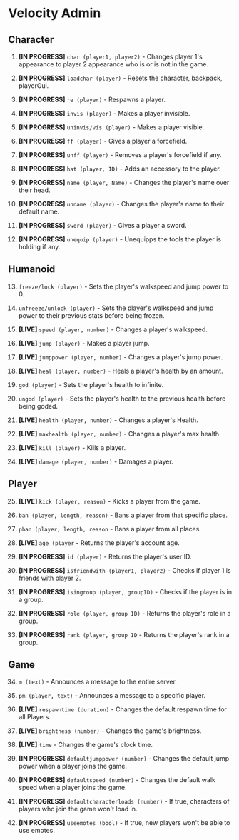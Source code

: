 # Velocity Admin

## Character

1. **[IN PROGRESS]** `char (player1, player2)` - Changes player 1's appearance to player 2 appearance who is or is not in the game.

2. **[IN PROGRESS]** `loadchar (player)` - Resets the character, backpack, playerGui.

3. **[IN PROGRESS]** `re (player)` - Respawns a player.

4. **[IN PROGRESS]** `invis (player)` - Makes a player invisible.

5. **[IN PROGRESS]** `uninvis/vis (player)` - Makes a player visible.

6. **[IN PROGRESS]** `ff (player)` - Gives a player a forcefield.

7. **[IN PROGRESS]** `unff (player)` - Removes a player's forcefield if any.

8. **[IN PROGRESS]** `hat (player, ID)` - Adds an accessory to the player.

9.  **[IN PROGRESS]** `name (player, Name)` - Changes the player's name over their head.

10. **[IN PROGRESS]** `unname (player)` - Changes the player's name to their default name.

11. **[IN PROGRESS]** `sword (player)` - Gives a player a sword.

12. **[IN PROGRESS]** `unequip (player)` - Unequipps the tools the player is holding if any.

## Humanoid

13. `freeze/lock (player)` - Sets the player's walkspeed and jump power to 0.

14. `unfreeze/unlock (player)` - Sets the player's walkspeed and jump power to their previous stats before being frozen.

15. **[LIVE]** `speed (player, number)` - Changes a player's walkspeed.

16. **[LIVE]** `jump (player)` - Makes a player jump.

17. **[LIVE]** `jumppower (player, number)` - Changes a player's jump power.

18. **[LIVE]** `heal (player, number)` - Heals a player's health by an amount.

19. `god (player)` - Sets the player's health to infinite.

20. `ungod (player)` - Sets the player's health to the previous health before being goded.

21. **[LIVE]** `health (player, number)` - Changes a player's Health.

22. **[LIVE]** `maxhealth (player, number)` - Changes a player's max health.

23. **[LIVE]** `kill (player)` - Kills a player.

24. **[LIVE]** `damage (player, number)` - Damages a player.

## Player

25. **[LIVE]** `kick (player, reason)` - Kicks a player from the game.

26. `ban (player, length, reason)` - Bans a player from that specific place.

27. `pban (player, length, reason` - Bans a player from all places.

28. **[LIVE]** `age (player` - Returns the player's account age.

29. **[IN PROGRESS]** `id (player)` - Returns the player's user ID.

30. **[IN PROGRESS]** `isfriendwith (player1, player2)` - Checks if player 1 is friends with player 2.

31. **[IN PROGRESS]** `isingroup (player, groupID)` - Checks if the player is in a group.

32. **[IN PROGRESS]** `role (player, group ID)` - Returns the player's role in a group.

33. **[IN PROGRESS]** `rank (player, group ID` - Returns the player's rank in a group.

## Game

34. `m (text)` - Announces a message to the entire server.

35. `pm (player, text)` - Announces a message to a specific player.

36. **[LIVE]** `respawntime (duration)` - Changes the default respawn time for all Players.

37. **[LIVE]** `brightness (number)` - Changes the game's brightness.

38. **[LIVE]** `time` - Changes the game's clock time.

39. **[IN PROGRESS]** `defaultjumppower (number)` - Changes the default jump power when a player joins the game.

40. **[IN PROGRESS]** `defaultspeed (number)` - Changes the default walk speed when a player joins the game.

41. **[IN PROGRESS]** `defaultcharacterloads (number)` - If true, characters of players who join the game won't load in.

42. **[IN PROGRESS]** `useemotes (bool)` - If true, new players won't be able to use emotes.